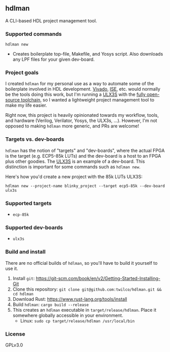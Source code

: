 ## hdlman

A CLI-based HDL project management tool.

### Supported commands

`hdlman new`
* Creates boilerplate top-file, Makefile, and Yosys script.  Also downloads any LPF files for your given dev-board.

### Project goals

I created `hdlman` for my personal use as a way to automate some of the boilerplate involved in HDL
development.  [Vivado](https://www.xilinx.com/products/design-tools/vivado.html),
[ISE](https://www.xilinx.com/products/design-tools/ise-design-suite.html), etc. would normally be the tools doing this work, but I'm
running a [ULX3S](https://radiona.org/ulx3s/) with the [fully open-source toolchain](https://github.com/ulx3s/ulx3s-toolchain),
so I wanted a lightweight project management tool to make my life easier.

Right now, this project is heavily opinionated towards my workflow, tools, and hardware (Verilog, Verilator, Yosys, the ULX3s, ...).
However, I'm not opposed to making `hdlman` more generic, and PRs are welcome!

### Targets vs. dev-boards

`hdlman` has the notion of "targets" and "dev-boards", where the actual FPGA is the target (e.g. ECP5-85k LUTs) and the
dev-board is a host to an FPGA plus other goodies.  The [ULX3S](https://radiona.org/ulx3s/) is an example of a dev-board.
This distinction is important for some commands such as `hdlman new`.

Here's how you'd create a new project with the 85k LUTs ULX3S:

`
hdlman new --project-name blinky_project --target ecp5-85k --dev-board ulx3s
`

### Supported targets

* `ecp-85k`

### Supported dev-boards

* `ulx3s`

### Build and install

There are no official builds of `hdlman`, so you'll have to build it yourself to use it.

1. Install `git`: https://git-scm.com/book/en/v2/Getting-Started-Installing-Git
1. Clone this repository: `git clone git@github.com:twilco/hdlman.git && cd hdlman`
1. Download Rust: https://www.rust-lang.org/tools/install
1. Build `hdlman`: `cargo build --release`
1. This creates an `hdlman` executable in `target/release/hdlman`.  Place it somewhere globally accessible in your environment.
    * Linux: `sudo cp target/release/hdlman /usr/local/bin`
    
### License

GPLv3.0